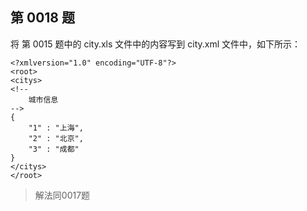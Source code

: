 ## **第 0018 题** 

将 第 0015 题中的 city.xls 文件中的内容写到 city.xml 文件中，如下所示：

```
<?xmlversion="1.0" encoding="UTF-8"?>
<root>
<citys>
<!-- 
	城市信息
-->
{
	"1" : "上海",
	"2" : "北京",
	"3" : "成都"
}
</citys>
</root>
```

> 解法同0017题